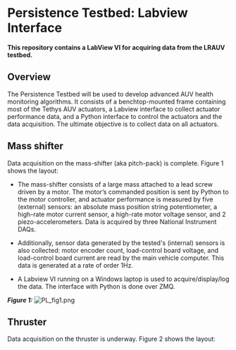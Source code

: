 # Persistence Testbed: Labview Interface #

**This repository contains a LabView VI for acquiring data from the LRAUV testbed.**

## Overview ##
The Persistence Testbed will be used to develop advanced AUV health monitoring algorithms. It consists of a benchtop-mounted frame containing most of the Tethys AUV actuators, a Labview interface to collect actuator performance data, and a Python interface to control the actuators and the data acquisition. The ultimate objective is to collect data on all actuators.

## Mass shifter ##
Data acquisition on the mass-shifter (aka pitch-pack) is complete. Figure 1 shows the layout:

* The mass-shifter consists of a large mass attached to a lead screw driven by a motor. The motor’s commanded position is sent by Python to the motor controller, and actuator performance is measured by five (external) sensors: an absolute mass position string potentiometer, a high-rate motor current sensor, a high-rate motor voltage sensor, and 2 piezo-accelerometers. Data is acquired by three National Instrument DAQs.

* Additionally, sensor data generated by the tested's (internal) sensors is also collected: motor encoder count, load-control board voltage, and load-control board current are read by the main vehicle computer. This data is generated at a rate of order 1Hz.

* A Labview VI running on a Windows laptop is used  to acquire/display/log the data. The interface with Python is done over ZMQ.

***Figure 1:***
![PL_fig1.png](https://bitbucket.org/repo/oG65MB/images/3999844056-PL_fig1.png)

## Thruster ##
Data acquisition on the thruster is underway. Figure 2 shows the layout: